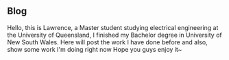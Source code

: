 ## Blog
Hello, this is Lawrence, a Master student studying electrical engineering at the University of Queensland, I finished my Bachelor degree in University of New South Wales.
Here will post the work I have done before and also, show some work I'm doing right now
Hope you guys enjoy it~
